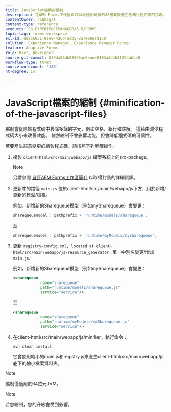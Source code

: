 ```yaml
---
title: JavaScript檔案的縮制
description: 在AEM Forms工作區自訂以最佳化網頁的JS檔案後產生極簡化程式碼的指示。
contentOwner: robhagat
content-type: reference
products: SG_EXPERIENCEMANAGER/6.5/FORMS
topic-tags: forms-workspace
exl-id: d88c6831-8ae9-426d-acb5-2a7e066ad158
solution: Experience Manager, Experience Manager Forms
feature: Adaptive Forms
role: User, Developer
source-git-commit: 539da06db98395ae6eaee8103a3e4b31204abbb8
workflow-type: tm+mt
source-wordcount: '188'
ht-degree: 1%

---
```


# JavaScript檔案的縮制 {#minification-of-the-javascript-files}

縮制會從原始程式碼中移除多餘的字元，例如空格、新行和註解。 這藉由減少程式碼大小來改善效能。 雖然縮制不會影響功能，但會降低程式碼的可讀性。

若要產生語意變更的縮製程式碼，請按照下列步驟操作。

1. 複製 `client-html/src/main/webapp/js` 檔案系統上的src-package。

   >[!NOTE]
   >
   >另請參閱 [自訂AEM Forms工作區簡介](/help/forms/using/introduction-customizing-html-workspace.md) 以取得封裝的詳細資訊。

1. 更新中的路徑 `main.js` 位於client-html/src/main/webapp/js下方，用於新增/更新的模型/檢視。

   例如，新增新的Sharequeue模型（例如mySharequeue）會變更：

   ```javascript
   sharequeuemodel : pathprefix + 'runtime/models/sharequeue',
   ```

   至

   ```javascript
   sharequeuemodel : pathprefix + 'runtime/myModels/mySharequeue',
   ```

1. 更新 `registry-config.xml, located at client-html/src/main/webapp/js/resource_generator,` 萬一中別名變更/增加 `main.js`.

   例如，新增新的Sharequeue模型（例如mySharequeue）會變更：

   ```xml
   <sharequeue
               name="sharequeue"
               path="runtime/models/sharequeue.js"
               service="service"/>
   ```

   至

   ```xml
   <sharequeue
               name="sharequeue"
               path="runtime/myModels/mySharequeue.js"
               service="service"/>
   ```

1. 在client-html/src/main/webapp/js/minifier，執行命令：

   ```shell
   mvn clean install
   ```

   它會使用縮小的main.js和registry.js來產生client-html/src/main/webapp/js底下的縮小檔案資料夾。

>[!NOTE]
>
>縮制僅適用於64位元JVM。

>[!NOTE]
>
>若您縮制，您的升級會受到影響。
